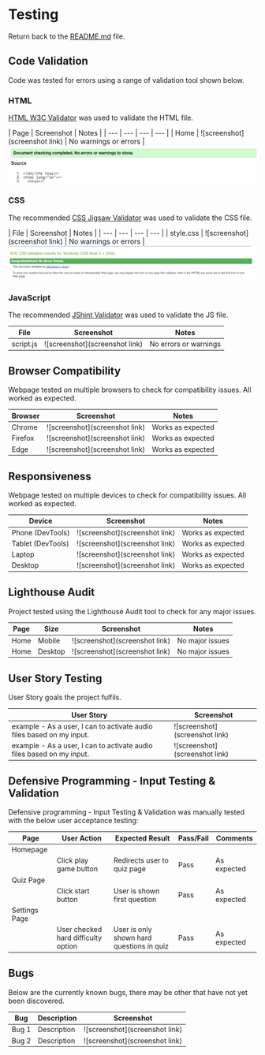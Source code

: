 # Testing
Return back to the [README.md](README.md) file.

## Code Validation
Code was tested for errors using a range of validation tool shown below.

### HTML
[HTML W3C Validator](https://validator.w3.org) was used to validate the HTML file.

| Page | Screenshot | Notes |
| --- | --- | --- | --- |
| Home | ![screenshot](screenshot link) | No warnings or errors | ![](assets/images/index.png)

### CSS
The recommended [CSS Jigsaw Validator](https://jigsaw.w3.org/css-validator) was used to validate the CSS file.

| File | Screenshot | Notes |
| --- | --- | --- | --- |
| style.css | ![screenshot](screenshot link) | No warnings or errors | ![](assets/images/css.png)

### JavaScript
The recommended [JShint Validator](https://jshint.com) was used to validate the JS file.

| File | Screenshot | Notes |
| --- | --- | --- |
| script.js | ![screenshot](screenshot link) | No errors or warnings | ![](assets/images/scriptjs.png)

## Browser Compatibility
Webpage tested on multiple browsers to check for compatibility issues. All worked as expected.

| Browser | Screenshot | Notes |
| --- | --- | --- |
| Chrome | ![screenshot](screenshot link) | Works as expected |
| Firefox | ![screenshot](screenshot link) | Works as expected |
| Edge | ![screenshot](screenshot link) | Works as expected |

## Responsiveness
Webpage tested on multiple devices to check for compatibility issues. All worked as expected.

| Device | Screenshot | Notes |
| --- | --- | --- |
| Phone (DevTools) | ![screenshot](screenshot link) | Works as expected |
| Tablet (DevTools) | ![screenshot](screenshot link) | Works as expected |
| Laptop | ![screenshot](screenshot link) | Works as expected |
| Desktop | ![screenshot](screenshot link) | Works as expected | ![](assets/scripts/responsive.png)

## Lighthouse Audit
Project tested using the Lighthouse Audit tool to check for any major issues.

| Page | Size | Screenshot | Notes |
| --- | --- | --- | --- |
| Home | Mobile | ![screenshot](screenshot link) | No major issues | ![](assets/images/lighthouse.png)
| Home | Desktop | ![screenshot](screenshot link) | No major issues |

## User Story Testing
User Story goals the project fulfils.

| User Story | Screenshot |
| --- | --- |
| example - As a user, I can to activate audio files based on my input. | ![screenshot](screenshot link) |
| example - As a user, I can to activate audio files based on my input. | ![screenshot](screenshot link) |

## Defensive Programming - Input Testing & Validation 
Defensive programming - Input Testing & Validation was manually tested with the below user acceptance testing:

| Page | User Action | Expected Result | Pass/Fail | Comments |
| --- | --- | --- | --- | --- |
| Homepage | | | | |
| | Click play game button | Redirects user to quiz page | Pass | As expected |
| Quiz Page | | | | |
| | Click start button | User is shown first question | Pass | As expected |
| Settings Page | | | | |
| | User checked hard difficulty option | User is only shown hard questions in quiz | Pass | As expected |

## Bugs
Below are the currently known bugs, there may be other that have not yet been discovered. 

| Bug | Description | Screenshot |
| --- | --- | --- |
| Bug 1 | Description | ![screenshot](screenshot link) |
| Bug 2 | Description | ![screenshot](screenshot link) |
